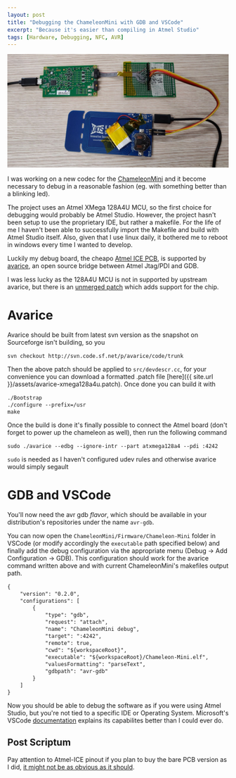 ```yaml
---
layout: post
title: "Debugging the ChameleonMini with GDB and VSCode"
excerpt: "Because it's easier than compiling in Atmel Studio"
tags: [Hardware, Debugging, NFC, AVR]
---
```


![ChameleonMini with debugger attached](/images/chameleondebugging.jpg)

I was working on a new codec for the [ChameleonMini](https://github.com/emsec/ChameleonMini) and it become necessary to debug in a reasonable fashion (eg. with something better than a blinking led).

The project uses an Atmel XMega 128A4U MCU, so the first choice for debugging would probably be Atmel Studio. However, the project hasn't been setup to use the proprietary IDE, but rather a makefile. For the life of me I haven't been able to successfully import the Makefile and build with Atmel Studio itself. Also, given that I use linux daily, it bothered me to reboot in windows every time I wanted to develop.

Luckily my debug board, the cheapo [Atmel ICE PCB](https://www.digikey.it/product-detail/en/microchip-technology/ATATMEL-ICE-PCBA/ATATMEL-ICE-PCBA-ND/4753383), is supported by [avarice](http://avarice.sourceforge.net/), an open source bridge between Atmel Jtag/PDI and GDB.

I was less lucky as the 128A4U MCU is not in supported by upstream avarice, but there is an [unmerged patch](https://sourceforge.net/p/avarice/patches/24/) which adds support for the chip.

# Avarice #
Avarice should be built from latest svn version as the snapshot on Sourceforge isn't building, so you

    svn checkout http://svn.code.sf.net/p/avarice/code/trunk

Then the above patch should be applied to `src/devdescr.cc`, for your convenience you can download a formatted .patch file [here]({{ site.url }}/assets/avarice-xmega128a4u.patch). Once done you can build it with

    ./Bootstrap
    ./configure --prefix=/usr
    make

Once the build is done it's finally possible to connect the Atmel board (don't forget to power up the chameleon as well), then run the following command

    sudo ./avarice --edbg --ignore-intr --part atxmega128a4 --pdi :4242

`sudo` is needed as I haven't configured udev rules and otherwise avarice would simply segault

# GDB and VSCode #
You'll now need the avr gdb _flavor_, which should be available in your distribution's repositories under the name `avr-gdb`.

You can now open the `ChameleonMini/Firmware/Chameleon-Mini` folder in VSCode (or modify accordingly the `executable` path specified below) and finally add the debug configuration via the appropriate menu (Debug -> Add Configuration -> GDB). This configuration should work for the avarice command written above and with current ChameleonMini's makefiles output path.

    {
        "version": "0.2.0",
        "configurations": [
            {
                "type": "gdb",
                "request": "attach",
                "name": "ChameleonMini debug",
                "target": ":4242",
                "remote": true,
                "cwd": "${workspaceRoot}",
                "executable": "${workspaceRoot}/Chameleon-Mini.elf",
                "valuesFormatting": "parseText",
                "gdbpath": "avr-gdb"
            }
        ]
    }

Now you should be able to debug the software as if you were using Atmel Studio, but you're not tied to a specific IDE or Operating System. Microsoft's VSCode [documentation](https://code.visualstudio.com/docs/cpp/cpp-debug) explains its capabilites better than I could ever do.

## Post Scriptum
Pay attention to Atmel-ICE pinout if you plan to buy the bare PCB version as I did, [it might not be as obvious as it should](https://www.avrfreaks.net/comment/2548651#comment-2548651).

